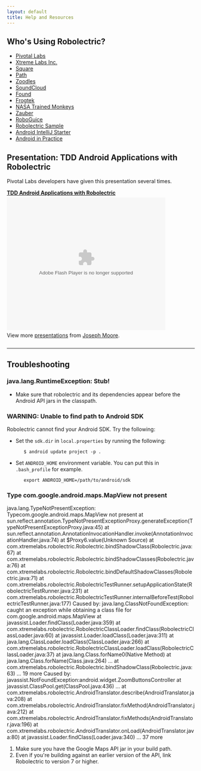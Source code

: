 ```yaml
---
layout: default
title: Help and Resources
---
```


## Who's Using Robolectric?
* [Pivotal Labs](http://pivotallabs.com/ "Pivotal Labs: Home")
* [Xtreme Labs Inc.](http://www.xtremelabs.com/ "Mobile App Development | Blackberry Apps| iPhone Apps | Xtreme Labs Inc.")
* [Square](https://squareup.com/)
* [Path](http://www.path.com/ "Path")
* [Zoodles](http://www.zoodles.com/home/marketing "Zoodles: A safe Kid Mode&#153; for every device")
* [SoundCloud](https://market.android.com/details?id=com.soundcloud.android)
* [Found](http://beta.getfoundapp.com/ "Found &ndash; See where your friends are going.")
* [Frogtek](http://frogtek.org/ "Frogtek")
* [NASA Trained Monkeys](http://www.nasatrainedmonkeys.com/ "NASA Trained Monkeys")
* [Zauber](http://www.zaubersoftware.com/en/home/ "Zauber | Software Development Outsourcing")
* [RoboGuice](http://code.google.com/p/roboguice/ "roboguice - Google Guice on Android - Google Project Hosting")
* [Robolectric Sample](https://github.com/pivotal/RobolectricSample)
* [Android IntelliJ Starter](https://github.com/pivotal/AndroidIntelliJStarter)
* [Android in Practice](http://code.google.com/p/android-in-practice/ "android-in-practice -Source code and demo apps for the Manning book &quot;Android in Practice&quot; - Google Project Hosting")

## Presentation: TDD Android Applications with Robolectric
Pivotal Labs developers have given this presentation several times.

<div style="width:425px" id="__ss_8857513"><strong style="display:block;margin:12px 0 4px"><a href="http://www.slideshare.net/joemoore1/tdd-android-applications-with-robolectric" title="TDD Android Applications with Robolectric">TDD Android Applications with Robolectric</a></strong><object id="__sse8857513" width="425" height="355"><param name="movie" value="http://static.slidesharecdn.com/swf/ssplayer2.swf?doc=tddandroidwithrobolectric-110815140800-phpapp01&amp;stripped_title=tdd-android-applications-with-robolectric&amp;userName=joemoore1" /><param name="allowFullScreen" value="true"/><param name="allowScriptAccess" value="always"/><embed name="__sse8857513" src="http://static.slidesharecdn.com/swf/ssplayer2.swf?doc=tddandroidwithrobolectric-110815140800-phpapp01&amp;stripped_title=tdd-android-applications-with-robolectric&amp;userName=joemoore1" type="application/x-shockwave-flash" allowscriptaccess="always" allowfullscreen="true" width="425" height="355"></embed></object><div style="padding:5px 0 12px">View more <a href="http://www.slideshare.net/">presentations</a> from <a href="http://www.slideshare.net/joemoore1">Joseph Moore</a>.</div></div>

-----

## Troubleshooting

### java.lang.RuntimeException: Stub!

* Make sure that robolectric and its dependencies appear before the Android API jars in the classpath.

### WARNING: Unable to find path to Android SDK
Robolectric cannot find your Android SDK. Try the following: 

* Set the `sdk.dir` in `local.properties` by running the following: 

         $ android update project -p .

* Set `ANDROID_HOME` environment variable. You can put this in `.bash_profile` for example.

         export ANDROID_HOME=/path/to/android/sdk

### Type com.google.android.maps.MapView not present

<div class="stacktrace">java.lang.TypeNotPresentException: Typecom.google.android.maps.MapView not present
       at sun.reflect.annotation.TypeNotPresentExceptionProxy.generateException(TypeNotPresentExceptionProxy.java:45)
       at sun.reflect.annotation.AnnotationInvocationHandler.invoke(AnnotationInvocationHandler.java:74)
       at $Proxy6.value(Unknown Source)
       at com.xtremelabs.robolectric.Robolectric.bindShadowClass(Robolectric.java:67)
       at com.xtremelabs.robolectric.Robolectric.bindShadowClasses(Robolectric.java:76)
       at com.xtremelabs.robolectric.Robolectric.bindDefaultShadowClasses(Robolectric.java:71)
       at com.xtremelabs.robolectric.RobolectricTestRunner.setupApplicationState(RobolectricTestRunner.java:231)
       at com.xtremelabs.robolectric.RobolectricTestRunner.internalBeforeTest(RobolectricTestRunner.java:177)
Caused by: java.lang.ClassNotFoundException: caught an exception while obtaining a class file for com.google.android.maps.MapView
       at javassist.Loader.findClass(Loader.java:359)
       at com.xtremelabs.robolectric.RobolectricClassLoader.findClass(RobolectricClassLoader.java:60)
       at javassist.Loader.loadClass(Loader.java:311)
       at java.lang.ClassLoader.loadClass(ClassLoader.java:266)
       at com.xtremelabs.robolectric.RobolectricClassLoader.loadClass(RobolectricClassLoader.java:37)
       at java.lang.Class.forName0(Native Method)
       at java.lang.Class.forName(Class.java:264)
...
       at com.xtremelabs.robolectric.Robolectric.bindShadowClass(Robolectric.java:63)       ... 19 more
Caused by: javassist.NotFoundException:android.widget.ZoomButtonsController
       at javassist.ClassPool.get(ClassPool.java:436)
...
       at com.xtremelabs.robolectric.AndroidTranslator.describe(AndroidTranslator.java:208)
       at com.xtremelabs.robolectric.AndroidTranslator.fixMethod(AndroidTranslator.java:212)
       at com.xtremelabs.robolectric.AndroidTranslator.fixMethods(AndroidTranslator.java:196)
       at com.xtremelabs.robolectric.AndroidTranslator.onLoad(AndroidTranslator.java:80)
       at javassist.Loader.findClass(Loader.java:340)       ... 37 more
</div>

1. Make sure you have the Google Maps API jar in your build path.
2. Even if you're building against an earlier version of the API, link Robolectric to version 7 or higher.

